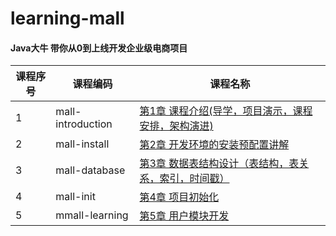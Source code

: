 # learning-mall

#### Java大牛 带你从0到上线开发企业级电商项目

课程序号 | 课程编码 | 课程名称
---|---|---
1 | mall-introduction | [第1章 课程介绍(导学，项目演示，课程安排，架构演进)](mall-introduction/README.md)
2 | mall-install | [第2章 开发环境的安装预配置讲解](mall-install/README.md)
3 | mall-database | [第3章 数据表结构设计（表结构，表关系，索引，时间戳）](mall-database/README.md)
4 | mall-init | [第4章 项目初始化](mall-init/README.md)
5 | mmall-learning | [第5章 用户模块开发](mmall-learning/README.md)
